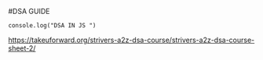 #DSA GUIDE

```
console.log("DSA IN JS ")
```

https://takeuforward.org/strivers-a2z-dsa-course/strivers-a2z-dsa-course-sheet-2/
